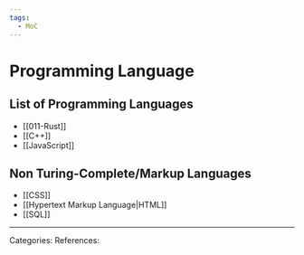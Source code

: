 ```yaml
---
tags:
  - MoC
---
```

# Programming Language

## List of Programming Languages
- [[011-Rust]]
- [[C++]] 
- [[JavaScript]]

## Non Turing-Complete/Markup Languages
- [[CSS]]
- [[Hypertext Markup Language|HTML]]
- [[SQL]]

---
Categories: 
References:
